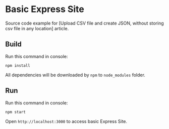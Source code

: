 Basic Express Site
==================

Source code example for [Upload CSV file and create JSON, without storing csv file in any location] article.


Build
-----

Run this command in console:

```
npm install
```

All dependencies will be downloaded by `npm` to `node_modules` folder.

Run
---

Run this command in console:

```
npm start
```

Open `http://localhost:3000` to access basic Express Site.